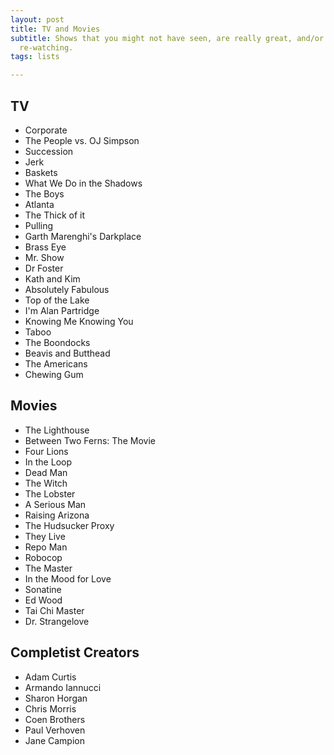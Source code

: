 ```yaml
---
layout: post
title: TV and Movies
subtitle: Shows that you might not have seen, are really great, and/or are worth a
  re-watching.
tags: lists

---
```

## TV

* Corporate
* The People vs. OJ Simpson
* Succession
* Jerk
* Baskets
* What We Do in the Shadows
* The Boys
* Atlanta
* The Thick of it
* Pulling
* Garth Marenghi's Darkplace
* Brass Eye
* Mr. Show
* Dr Foster
* Kath and Kim
* Absolutely Fabulous
* Top of the Lake
* I'm Alan Partridge
* Knowing Me Knowing You
* Taboo
* The Boondocks
* Beavis and Butthead
* The Americans
* Chewing Gum

## **Movies**

* The Lighthouse
* Between Two Ferns: The Movie
* Four Lions
* In the Loop
* Dead Man
* The Witch
* The Lobster
* A Serious Man
* Raising Arizona
* The Hudsucker Proxy
* They Live
* Repo Man
* Robocop
* The Master
* In the Mood for Love
* Sonatine
* Ed Wood
* Tai Chi Master
* Dr. Strangelove

## **Completist Creators**

* Adam Curtis
* Armando Iannucci
* Sharon Horgan
* Chris Morris
* Coen Brothers
* Paul Verhoven
* Jane Campion